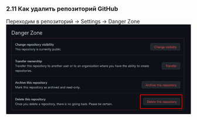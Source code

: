 ### **2.11 Как удалить репозиторий GitHub**

Переходим в репозиторий -> Settings -> Danger Zone
![](../_png/Pasted%20image%2020220908084604.png)